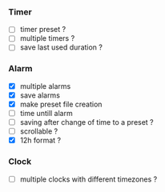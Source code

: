 ### Timer
- [ ] timer preset ?
- [ ] multiple timers ?
- [ ] save last used duration ?

### Alarm
- [x] multiple alarms
- [x] save alarms
- [x] make preset file creation
- [ ] time untill alarm
- [ ] saving after change of time to a preset ?
- [ ] scrollable ? 
- [x] 12h format ?

### Clock
- [ ] multiple clocks with different timezones ?